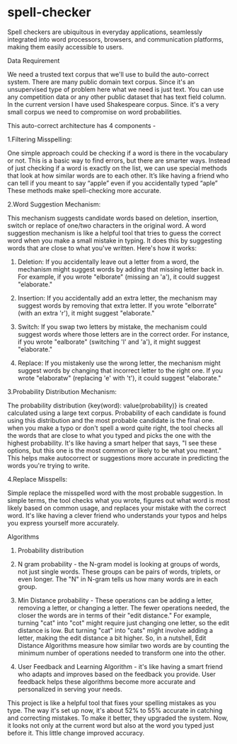 # spell-checker

Spell checkers are ubiquitous in everyday applications, seamlessly integrated into word 
processors, browsers, and communication platforms, making them easily accessible to 
users.

Data Requirement

We need a trusted text corpus that we'll use to build the auto-correct system. There are many 
public domain text corpus. Since it's an unsupervised type of problem here what we need is 
just text. You can use any competition data or any other public dataset that has text field 
column. In the current version I have used Shakespeare corpus. Since. it's a very small corpus 
we need to compromise on word probabilities. 

This auto-correct architecture has 4 components -

1.Filtering Misspelling: 

One simple approach could be checking if a word is there in the vocabulary or not. This 
is a basic way to find errors, but there are smarter ways. Instead of just checking if a 
word is exactly on the list, we can use special methods that look at how similar words 
are to each other. It’s like having a friend who can tell if you meant to say “apple” even 
if you accidentally typed “aple” These methods make spell-checking more accurate.

2.Word Suggestion Mechanism:

This mechanism suggests candidate words based on deletion, insertion, switch or 
replace of one/two characters in the original word. A word suggestion mechanism is 
like a helpful tool that tries to guess the correct word when you make a small mistake 
in typing. It does this by suggesting words that are close to what you've written. Here's 
how it works:

1. Deletion: If you accidentally leave out a letter from a word, the mechanism might 
suggest words by adding that missing letter back in. For example, if you wrote 
"elborate" (missing an 'a'), it could suggest "elaborate."

2. Insertion: If you accidentally add an extra letter, the mechanism may suggest words 
by removing that extra letter. If you wrote "elborrate" (with an extra 'r'), it might suggest 
"elaborate."

3. Switch: If you swap two letters by mistake, the mechanism could suggest words 
where those letters are in the correct order. For instance, if you wrote "ealborate" 
(switching 'l' and 'a'), it might suggest "elaborate."

4. Replace:
If you mistakenly use the wrong letter, the mechanism might suggest words by changing 
that incorrect letter to the right one. If you wrote "elaboratw" (replacing 'e' with 't'), it 
could suggest "elaborate."

3.Probability Distribution Mechanism: 

The probability distribution {key(word): value(probability)} is created calculated using 
a large text corpus. Probability of each candidate is found using this distribution and the 
most probable candidate is the final one. when you make a typo or don't spell a word 
quite right, the tool checks all the words that are close to what you typed and picks the 
one with the highest probability. It's like having a smart helper that says, "I see these 
options, but this one is the most common or likely to be what you meant." This helps 
make autocorrect or suggestions more accurate in predicting the words you're trying to 
write.

4.Replace Misspells:

Simple replace the misspelled word with the most probable suggestion.
In simple terms, the tool checks what you wrote, figures out what word is most likely 
based on common usage, and replaces your mistake with the correct word. It's like 
having a clever friend who understands your typos and helps you express yourself more 
accurately.

Algorithms 

1. Probability distribution

2. N gram probability - the N-gram model is looking at groups of words, 
not just single words. These groups can be pairs of words, triplets, or even longer. The 
"N" in N-gram tells us how many words are in each group. 

3. Min Distance probability - These operations can be adding a letter, removing a letter, or changing a letter. The fewer 
operations needed, the closer the words are in terms of their "edit distance." 
For example, turning "cat" into "cot" might require just changing one letter, so the edit 
distance is low. But turning "cat" into "cats" might involve adding a letter, making the 
edit distance a bit higher. 
So, in a nutshell, Edit Distance Algorithms measure how similar two words are by 
counting the minimum number of operations needed to transform one into the other.

4. User Feedback and Learning Algorithm -  it's like having a smart friend who adapts and improves based on the feedback you provide. User feedback helps these algorithms become more accurate and personalized 
in serving your needs.

This project is like a helpful tool that fixes your spelling mistakes as you type. The way 
it's set up now, it's about 52% to 55% accurate in catching and correcting mistakes. To 
make it better, they upgraded the system. Now, it looks not only at the current word but 
also at the word you typed just before it. This little change improved accuracy.
